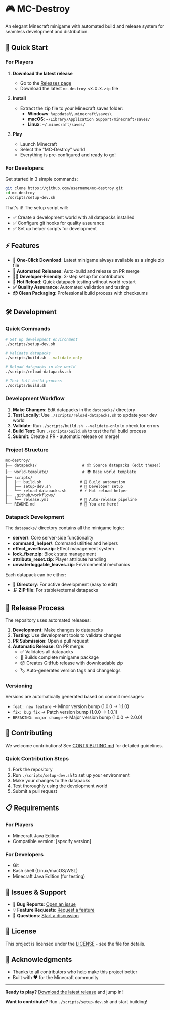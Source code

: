 # 🎮 MC-Destroy

An elegant Minecraft minigame with automated build and release system for seamless development and distribution.

## 🚀 Quick Start

### For Players

1. **Download the latest release**
   - Go to the [Releases page](../../releases)
   - Download the latest `mc-destroy-vX.X.X.zip` file

2. **Install**
   - Extract the zip file to your Minecraft saves folder:
     - **Windows**: `%appdata%\.minecraft\saves\`
     - **macOS**: `~/Library/Application Support/minecraft/saves/`
     - **Linux**: `~/.minecraft/saves/`

3. **Play**
   - Launch Minecraft
   - Select the "MC-Destroy" world
   - Everything is pre-configured and ready to go!

### For Developers

Get started in 3 simple commands:

```bash
git clone https://github.com/username/mc-destroy.git
cd mc-destroy
./scripts/setup-dev.sh
```

That's it! The setup script will:
- ✅ Create a development world with all datapacks installed
- ✅ Configure git hooks for quality assurance
- ✅ Set up helper scripts for development

## ⚡ Features

- **🎯 One-Click Download**: Latest minigame always available as a single zip file
- **🤖 Automated Releases**: Auto-build and release on PR merge
- **👨‍💻 Developer-Friendly**: 3-step setup for contributors
- **🔄 Hot Reload**: Quick datapack testing without world restart
- **✅ Quality Assurance**: Automated validation and testing
- **📦 Clean Packaging**: Professional build process with checksums

## 🛠 Development

### Quick Commands

```bash
# Set up development environment
./scripts/setup-dev.sh

# Validate datapacks
./scripts/build.sh --validate-only

# Reload datapacks in dev world
./scripts/reload-datapacks.sh

# Test full build process
./scripts/build.sh
```

### Development Workflow

1. **Make Changes**: Edit datapacks in the `datapacks/` directory
2. **Test Locally**: Use `./scripts/reload-datapacks.sh` to update your dev world
3. **Validate**: Run `./scripts/build.sh --validate-only` to check for errors
4. **Build Test**: Run `./scripts/build.sh` to test the full build process
5. **Submit**: Create a PR - automatic release on merge!

### Project Structure

```
mc-destroy/
├── datapacks/                    # 📦 Source datapacks (edit these!)
├── world-template/               # 🌍 Base world template
├── scripts/
│   ├── build.sh                 # 🔨 Build automation
│   ├── setup-dev.sh             # 🚀 Developer setup  
│   └── reload-datapacks.sh      # ⚡ Hot reload helper
├── .github/workflows/
│   └── release.yml              # 🤖 Auto-release pipeline
└── README.md                    # 📖 You are here!
```

### Datapack Development

The `datapacks/` directory contains all the minigame logic:

- **server/**: Core server-side functionality
- **command_helper/**: Command utilities and helpers  
- **effect_overflow.zip**: Effect management system
- **lock_fixer.zip**: Block state management
- **attribute_reset.zip**: Player attribute handling
- **unwaterloggable_leaves.zip**: Environmental mechanics

Each datapack can be either:
- 📁 **Directory**: For active development (easy to edit)
- 🗜️ **ZIP file**: For stable/external datapacks

## 🎯 Release Process

The repository uses automated releases:

1. **Development**: Make changes to datapacks
2. **Testing**: Use development tools to validate changes
3. **PR Submission**: Open a pull request
4. **Automatic Release**: On PR merge:
   - ✅ Validates all datapacks
   - 🔨 Builds complete minigame package
   - 📦 Creates GitHub release with downloadable zip
   - 🏷️ Auto-generates version tags and changelogs

### Versioning

Versions are automatically generated based on commit messages:
- `feat: new feature` → Minor version bump (1.0.0 → 1.1.0)
- `fix: bug fix` → Patch version bump (1.0.0 → 1.0.1)  
- `BREAKING: major change` → Major version bump (1.0.0 → 2.0.0)

## 🤝 Contributing

We welcome contributions! See [CONTRIBUTING.md](CONTRIBUTING.md) for detailed guidelines.

### Quick Contribution Steps

1. Fork the repository
2. Run `./scripts/setup-dev.sh` to set up your environment
3. Make your changes to the datapacks
4. Test thoroughly using the development world
5. Submit a pull request

## 📋 Requirements

### For Players
- Minecraft Java Edition
- Compatible version: [specify version]

### For Developers  
- Git
- Bash shell (Linux/macOS/WSL)
- Minecraft Java Edition (for testing)

## 🐛 Issues & Support

- 🐛 **Bug Reports**: [Open an issue](../../issues/new?template=bug_report.md)
- 💡 **Feature Requests**: [Request a feature](../../issues/new?template=feature_request.md)
- 💬 **Questions**: [Start a discussion](../../discussions)

## 📄 License

This project is licensed under the [LICENSE](LICENSE) - see the file for details.

## 🙏 Acknowledgments

- Thanks to all contributors who help make this project better
- Built with ❤️ for the Minecraft community

---

**Ready to play?** [Download the latest release](../../releases/latest) and jump in!

**Want to contribute?** Run `./scripts/setup-dev.sh` and start building!